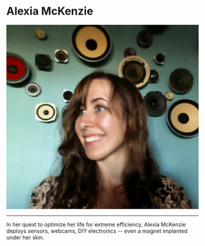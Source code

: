 Alexia McKenzie
=======
![My image](./img/mckenzie.jpg)
<hr>
In her quest to optimize her life for extreme efficiency, Alexia McKenzie deploys sensors, webcams, DIY electronics -- even a magnet implanted under her skin.

